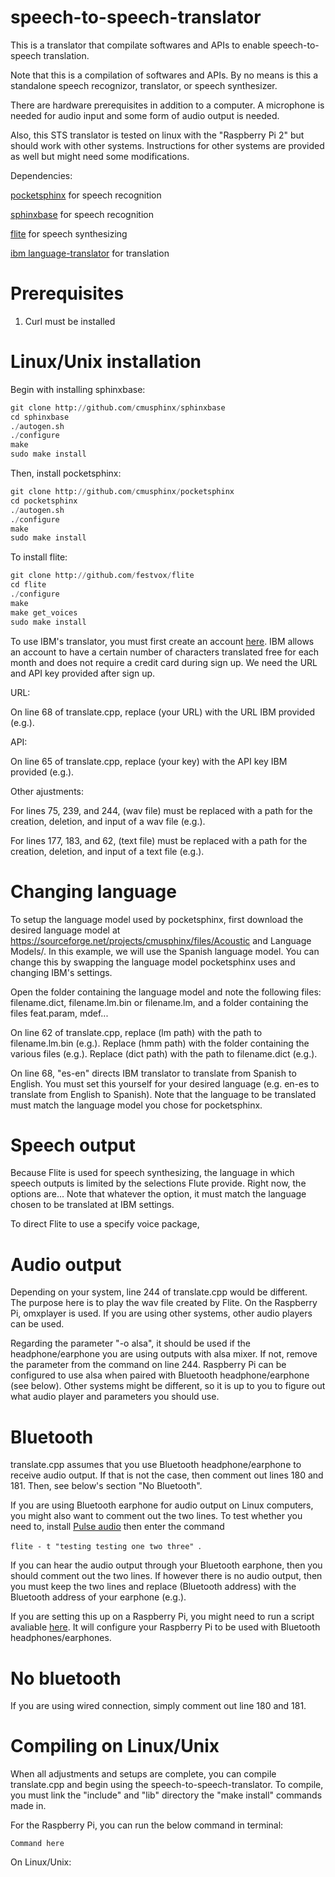 # speech-to-speech-translator
This is a translator that compilate softwares and APIs to enable speech-to-speech translation.

Note that this is a compilation of softwares and APIs. By no means is this a standalone speech recognizor, translator, or speech synthesizer.

There are hardware prerequisites in addition to a computer. A microphone is needed for audio input and some form of audio output is needed.

Also, this STS translator is tested on linux with the "Raspberry Pi 2" but should work with other systems. Instructions for other systems are provided as well but might need some modifications.

Dependencies:

[pocketsphinx](https://github.com/cmusphinx/pocketsphinx) for speech recognition

[sphinxbase](https://github.com/cmusphinx/sphinxbase) for speech recognition

[flite](https://github.com/festvox/flite) for speech synthesizing

[ibm language-translator](https://www.ibm.com/watson/services/language-translator/) for translation

# Prerequisites 

1. Curl must be installed

# Linux/Unix installation
Begin with installing sphinxbase:
```python
git clone http://github.com/cmusphinx/sphinxbase
cd sphinxbase
./autogen.sh
./configure
make
sudo make install
```
Then, install pocketsphinx:
```python
git clone http://github.com/cmusphinx/pocketsphinx
cd pocketsphinx
./autogen.sh
./configure
make
sudo make install
```
To install flite:
```python
git clone http://github.com/festvox/flite
cd flite
./configure
make
make get_voices
sudo make install
```
To use IBM's translator, you must first create an account [here](https://www.ibm.com/watson/services/language-translator/). IBM allows an account to have a certain number of characters translated free for each month and does not require a credit card during sign up. We need the URL and API key provided after sign up. 

URL:

On line 68 of translate.cpp, replace (your URL) with the URL IBM provided (e.g.). 

API:

On line 65 of translate.cpp, replace (your key) with the API key IBM provided (e.g.).

Other ajustments:

For lines 75, 239, and 244, (wav file) must be replaced with a path for the creation, deletion, and input of a wav file (e.g.).

For lines 177, 183, and 62, (text file) must be replaced with a path for the creation, deletion, and input of a text file (e.g.).

# Changing language
To setup the language model used by pocketsphinx, first download the desired language model at https://sourceforge.net/projects/cmusphinx/files/Acoustic and Language Models/. In this example, we will use the Spanish language model. You can change this by swapping the language model pocketsphinx uses and changing IBM's settings. 

Open the folder containing the language model and note the following files: filename.dict, filename.lm.bin or filename.lm, and a folder containing the files feat.param, mdef... 

On line 62 of translate.cpp, replace (lm path) with the path to filename.lm.bin (e.g.). Replace (hmm path) with the folder containing the various files (e.g.). Replace (dict path) with the path to filename.dict (e.g.).

On line 68, "es-en" directs IBM translator to translate from Spanish to English. You must set this yourself for your desired language (e.g. en-es to translate from English to Spanish). Note that the language to be translated must match the language model you chose for pocketsphinx. 

# Speech output
Because Flite is used for speech synthesizing, the language in which speech outputs is limited by the selections Flute provide. Right now, the options are... Note that whatever the option, it must match the language chosen to be translated at IBM settings.

To direct Flite to use a specify voice package, 

# Audio output
Depending on your system, line 244 of translate.cpp would be different. The purpose here is to play the wav file created by Flite. On the Raspberry Pi, omxplayer is used. If you are using other systems, other audio players can be used. 

Regarding the parameter "-o alsa", it should be used if the headphone/earphone you are using outputs with alsa mixer. If not, remove the parameter from the command on line 244. Raspberry Pi can be configured to use alsa when paired with Bluetooth headphone/earphone (see below). Other systems might be different, so it is up to you to figure out what audio player and parameters you should use. 

# Bluetooth
translate.cpp assumes that you use Bluetooth headphone/earphone to receive audio output. If that is not the case, then comment out lines 180 and 181. Then, see below's section "No Bluetooth". 

If you are using Bluetooth earphone for audio output on Linux computers, you might also want to comment out the two lines. To test whether you need to, install [Pulse audio](https://www.freedesktop.org/wiki/Software/PulseAudio/?) then enter the command 

`flite - t "testing testing one two three" `. 

If you can hear the audio output through your Bluetooth earphone, then you should comment out the two lines. If however there is no audio output, then you must keep the two lines and replace (Bluetooth address) with the Bluetooth address of your earphone (e.g.).

If you are setting this up on a Raspberry Pi, you might need to run a script avaliable [here](http://replaceme.com). It will configure your Raspberry Pi to be used with Bluetooth headphones/earphones. 

# No bluetooth
If you are using wired connection, simply comment out line 180 and 181.

# Compiling on Linux/Unix
When all adjustments and setups are complete, you can compile translate.cpp and begin using the speech-to-speech-translator. To compile, you must link the "include" and "lib" directory the "make install" commands made in. 

For the Raspberry Pi, you can run the below command in terminal:
```
Command here
```

On Linux/Unix:
